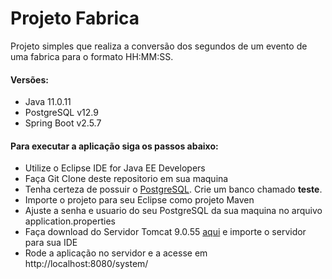 # Projeto Fabrica
Projeto simples que realiza a conversão dos segundos de um evento de uma fabrica para o formato HH:MM:SS.

<h4>Versões:</h4>
<ul>
	<li>Java 11.0.11</li>
	<li>PostgreSQL v12.9</li>
	<li>Spring Boot v2.5.7</li>
</ul>

<h4>Para executar a aplicação siga os passos abaixo:</h4>

<ul>
  <li>Utilize o Eclipse IDE for Java EE Developers</a></li>
  <li>Faça Git Clone deste repositorio em sua maquina</li>
  <li>Tenha certeza de possuir o <a href="https://www.postgresql.org/">PostgreSQL</a>. Crie um banco chamado <b>teste</b>.</li>
  <li>Importe o projeto para seu Eclipse como projeto Maven</li> 
  <li>Ajuste a senha e usuario do seu PostgreSQL da sua maquina no arquivo application.properties</li>
  <li>Faça download do Servidor Tomcat 9.0.55 <a href="https://tomcat.apache.org/download-90.cgi">aqui</a> e importe o servidor para sua IDE</li>
  <li>Rode a aplicação no servidor e a acesse em http://localhost:8080/system/</li>
</ul>
